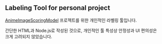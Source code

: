 ## Labeling Tool for personal project 

[AnimeImageScoringModel](https://github.com/systemfile36/AnimeImageScoringModel) 프로젝트를 위한 
개인적인 라벨링 툴입니다. 

간단한 HTML과 Node.js로 작성된 것으로, 
개인적인 툴 특성상 안정성과 UI 편의성은 크게 고려되지 않았습니다. 